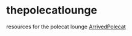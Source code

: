 # thepolecatlounge
resources for the polecat lounge
[ArrivedPolecat](https://mixer.com/ArrivedPolecat)
